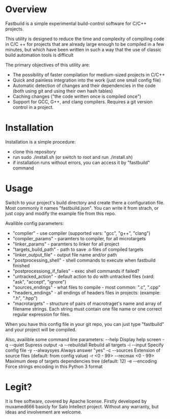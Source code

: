 # Overview
Fastbuild is a simple experimental build-control software for C/C++ projects. 

This utility is designed to reduce the time and complexity of compiling code in C/C ++ for projects that are already large enough to be compiled in a few minutes, but which have been written in such a way that the use of classic build automation tools is difficult

The primary objectives of this utility are:
* The possibility of faster compilation for medium-sized projects in C/C++
* Quick and painless integration into the work (just one small config file)
* Automatic detection of changes and their dependencies in the code (both using git and using their own hash tables)
* Caching changes ("the code written once is compiled once")
* Support for GCC, G++, and clang compilers. Requires a git version control in a project. 

# Installation
Installation is a simple procedure:
* clone this repository 
* run sudo ./install.sh (or switch to root and run ./install.sh)
* if installation runs without errors, you can access it by "fastbuild" command

# Usage
Switch to your project's build directory and create there a configuration file. Most commonly it names "fastbuild.json". 
You can write it from strach, or just copy and modify the example file from this repo.

Availible config parameters:  

* "compiler" - use compiler (supported vars: "gcc", "g++", "clang")
* "compiler_params" - paramters to compiler, for all microtargets
* "linker_params" - paramters to linker for all project
* "targets_build_path" - path to save .o files of compiled targets
* "linker_output_file" - output file name and/or path
* "postprocessing_shell" - shell commands to execute when fastbuild finished
* "postprocessiong_if_failes" - exec shell commands if failed?
* "untracked_action" - default action to do with untracked files (vard: "ask", "accept", "ignore")
* "sources_endings" - what files to compile - most common: ".c", ".cpp"
* "headers_endings" - all endings of headers files in projects: (example: ".h", ".hpp")
* "macrotargets" - structure of pairs of macrotraget's name and array of filename strings. Each string must contain one file name or one correct regular expression for files.

When you have this config file in your git repo, you can just type "fastbuild" and your project will be compiled.

Also, availible some command line parameters: 
--help		Display help screen
-q   		--quiet				Supress output
-a   		--rebuildall		Rebuild all targets
-i <FILE>   --input <FILE>		Specify config file
-y			--alwaysyes			Always answer "yes" 
-c <FORMAT> --sources <FORMAT>	Extension of source files (default: from config value)
-r <0 - 99>	--recmax <0 - 99>	Maximum deep of targets dependencies tree (default: 12)
-e <ENCODE> --encoding <ENCODE> Force strings encoding in this Python 3 format

# Legit?
It is free software, covered by Apache license. 
Firstly developed by muxamed666 basicly for Salo Intellect project. 
Without any warranty, but ideas and involvement are welcome.